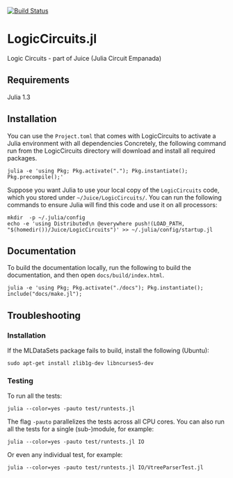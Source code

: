 [![Build Status](https://travis-ci.org/Juice-jl/LogicCircuits.svg?branch=master)](https://travis-ci.org/Juice-jl/LogicCircuits)

# LogicCircuits.jl
Logic Circuits - part of Juice (Julia Circuit Empanada)

## Requirements

Julia 1.3

## Installation

You can use the `Project.toml` that comes with LogicCircuits to activate a Julia environment with all dependencies
Concretely, the following command run from the LogicCircuits directory will download and install all required packages.

    julia -e 'using Pkg; Pkg.activate("."); Pkg.instantiate(); Pkg.precompile();'

Suppose you want Julia to use your local copy of the `LogicCircuits` code, which you stored under `~/Juice/LogicCircuits/`.
You can run the following commands to ensure Julia will find this code and use it on all processors:
    
    mkdir  -p ~/.julia/config
    echo -e 'using Distributed\n @everywhere push!(LOAD_PATH, "$(homedir())/Juice/LogicCircuits")' >> ~/.julia/config/startup.jl

## Documentation

To build the documentation locally, run the following to build the documentation, and then open `docs/build/index.html`.

    julia -e 'using Pkg; Pkg.activate("./docs"); Pkg.instantiate(); include("docs/make.jl");

## Troubleshooting

### Installation

If the MLDataSets package fails to build, install the following (Ubuntu):

  ``sudo apt-get install zlib1g-dev libncurses5-dev``

### Testing

To run all the tests:

    julia --color=yes -pauto test/runtests.jl

The flag `-pauto` parallelizes the tests across all CPU cores.
You can also run all the tests for a single (sub-)module, for example:

    julia --color=yes -pauto test/runtests.jl IO

Or even any individual test, for example:

    julia --color=yes -pauto test/runtests.jl IO/VtreeParserTest.jl
